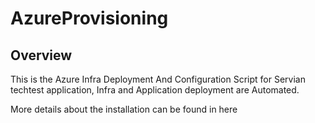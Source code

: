 # AzureProvisioning

## Overview

This is the  Azure Infra Deployment And Configuration Script for Servian techtest application, 
Infra and Application deployment  are Automated.

More details about the installation can be found in here 

